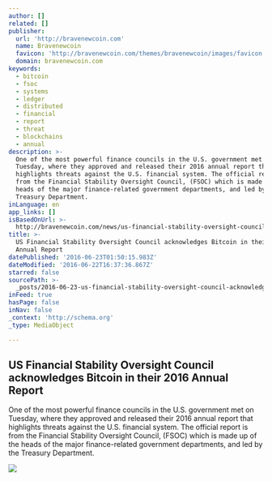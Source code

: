```yaml
---
author: []
related: []
publisher:
  url: 'http://bravenewcoin.com'
  name: Bravenewcoin
  favicon: 'http://bravenewcoin.com/themes/bravenewcoin/images/favicon.ico'
  domain: bravenewcoin.com
keywords:
  - bitcoin
  - fsoc
  - systems
  - ledger
  - distributed
  - financial
  - report
  - threat
  - blockchains
  - annual
description: >-
  One of the most powerful finance councils in the U.S. government met on
  Tuesday, where they approved and released their 2016 annual report that
  highlights threats against the U.S. financial system. The official report is
  from the Financial Stability Oversight Council, (FSOC) which is made up of the
  heads of the major finance-related government departments, and led by the
  Treasury Department.
inLanguage: en
app_links: []
isBasedOnUrl: >-
  http://bravenewcoin.com/news/us-financial-stability-oversight-council-acknowledges-bitcoin-in-their-2016-annual-report/
title: >-
  US Financial Stability Oversight Council acknowledges Bitcoin in their 2016
  Annual Report
datePublished: '2016-06-23T01:50:15.983Z'
dateModified: '2016-06-22T16:37:36.867Z'
starred: false
sourcePath: >-
  _posts/2016-06-23-us-financial-stability-oversight-council-acknowledges-bitcoi.md
inFeed: true
hasPage: false
inNav: false
_context: 'http://schema.org'
_type: MediaObject

---
```

<article style=""><h1>US Financial Stability Oversight Council acknowledges Bitcoin in their 2016 Annual Report</h1><p>One of the most powerful finance councils in the U.S. government met on Tuesday, where they approved and released their 2016 annual report that highlights threats against the U.S. financial system. The official report is from the Financial Stability Oversight Council, (FSOC) which is made up of the heads of the major finance-related government departments, and led by the Treasury Department.</p><img src="http://bravenewcoin.com/assets/Uploads/_resampled/CroppedImage400400-FSOC-Annual-Report-2016-Front-Cover.PNG" /></article>